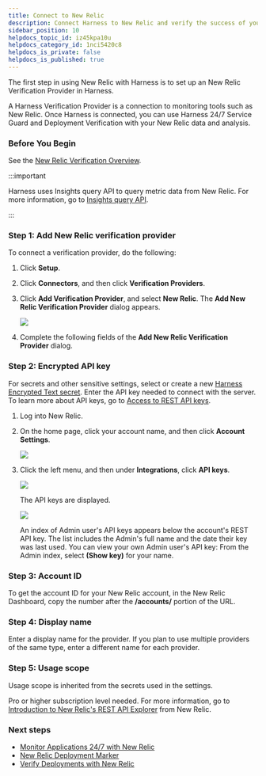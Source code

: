 ```yaml
---
title: Connect to New Relic
description: Connect Harness to New Relic and verify the success of your deployments and live microservices.
sidebar_position: 10
helpdocs_topic_id: iz45kpa10u
helpdocs_category_id: 1nci5420c8
helpdocs_is_private: false
helpdocs_is_published: true
---
```


The first step in using New Relic with Harness is to set up an New Relic Verification Provider in Harness.

A Harness Verification Provider is a connection to monitoring tools such as New Relic. Once Harness is connected, you can use Harness 24/7 Service Guard and Deployment Verification with your New Relic data and analysis.

### Before You Begin

See the [New Relic Verification Overview](../continuous-verification-overview/concepts-cv/new-relic-verification-overview.md).

:::important

Harness uses Insights query API to query metric data from New Relic. For more information, go to [Insights query API](https://docs.newrelic.com/docs/apis/insights-apis/query-insights-event-data-api/). 

:::


### Step 1: Add New Relic verification provider

To connect a verification provider, do the following:

1. Click **Setup**.
2. Click **Connectors**, and then click **Verification Providers**.
3. Click **Add Verification Provider**, and select **New Relic**. The **Add New Relic Verification Provider** dialog appears.

   ![](./static/1-new-relic-connection-setup-24.png)
   
4. Complete the following fields of the **Add New Relic Verification Provider** dialog.

### Step 2: Encrypted API key

For secrets and other sensitive settings, select or create a new [Harness Encrypted Text secret](../../../firstgen-platform/security/secrets-management/use-encrypted-text-secrets.md). Enter the API key needed to connect with the server. To learn more about API keys, go to [Access to REST API keys](https://docs.newrelic.com/docs/apis/getting-started/intro-apis/access-rest-api-keys).

1. Log into New Relic.
2. On the home page, click your account name, and then click **Account Settings**.

   [![](./static/1-new-relic-connection-setup-25.png)](./static/1-new-relic-connection-setup-25.png)
   
3. Click the left menu, and then under **Integrations**, click **API keys**.

   [![](./static/1-new-relic-connection-setup-27.png)](./static/1-new-relic-connection-setup-27.png)
   
   The API keys are displayed.
   
   [![](./static/1-new-relic-connection-setup-29.png)](./static/1-new-relic-connection-setup-29.png)
   
   An index of Admin user's API keys appears below the account's REST API key. The list includes the Admin's full name and the date their key was last used. You can view your own Admin user's API key: From the Admin index, select **(Show key)** for your name.

### Step 3: Account ID

To get the account ID for your New Relic account, in the New Relic Dashboard, copy the number after the **/accounts/** portion of the URL.

### Step 4: Display name

Enter a display name for the provider. If you plan to use multiple providers of the same type, enter a different name for each provider.

### Step 5: Usage scope

Usage scope is inherited from the secrets used in the settings.

Pro or higher subscription level needed. For more information, go to [Introduction to New Relic's REST API Explorer](https://docs.newrelic.com/docs/apis/rest-api-v2/api-explorer-v2/introduction-new-relics-rest-api-explorer) from New Relic.

### Next steps

* [Monitor Applications 24/7 with New Relic](2-24-7-service-guard-for-new-relic.md)
* [New Relic Deployment Marker](3-new-relic-deployment-marker.md)
* [Verify Deployments with New Relic](4-verify-deployments-with-new-relic.md)

